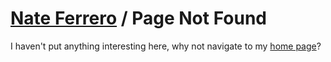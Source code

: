 # [Nate Ferrero](/) / Page Not Found

I haven't put anything interesting here, why not navigate to my [home page](/)?